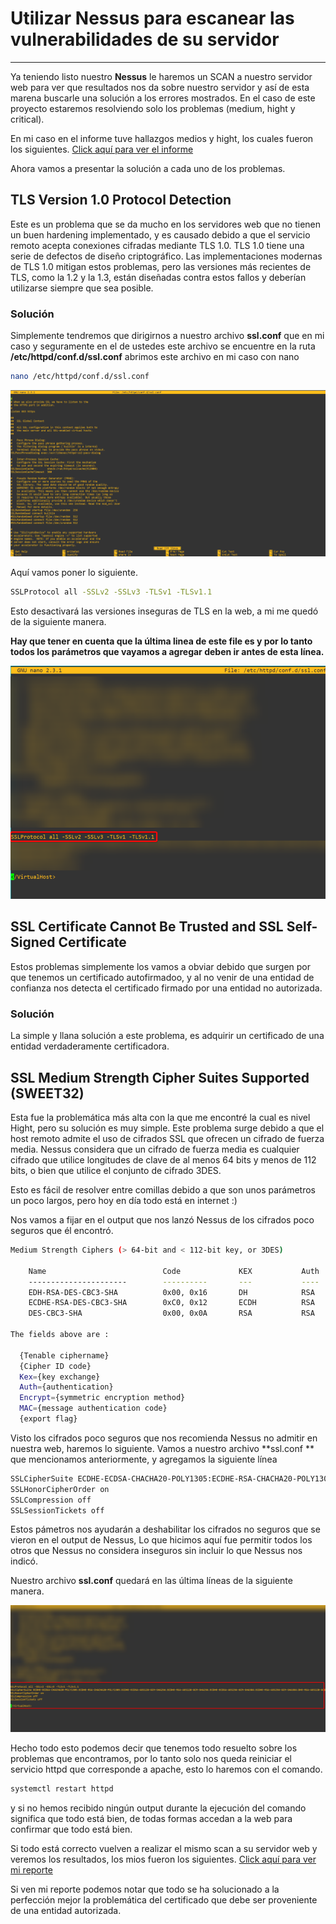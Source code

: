 # **Utilizar Nessus para escanear las vulnerabilidades de su servidor**

------------------

Ya teniendo listo nuestro **Nessus** le haremos un SCAN a nuestro servidor web para ver que resultados nos da sobre nuestro servidor y así de esta marena buscarle una solución a los errores mostrados. En el caso de este proyecto estaremos resolviendo solo los problemas (medium, hight y critical). 

En mi caso en el informe tuve hallazgos medios y hight, los cuales fueron los siguientes. [Click aquí para ver el informe](html/scan1.html)

Ahora vamos a presentar la solución a cada uno de los problemas.

## **TLS Version 1.0 Protocol Detection**

Este es un problema que se da mucho en los servidores web que no tienen un buen hardening implementado, y es causado debido a que el servicio remoto acepta conexiones cifradas mediante TLS 1.0. TLS 1.0 tiene una serie de defectos de diseño criptográfico. Las implementaciones modernas de TLS 1.0 mitigan estos problemas, pero las versiones más recientes de TLS, como la 1.2 y la 1.3, están diseñadas contra estos fallos y deberían utilizarse siempre que sea posible.

### **Solución**

Simplemente tendremos que dirigirnos a nuestro archivo **ssl.conf** que en mi caso y seguramente en el de ustedes este archivo se encuentre en la ruta **/etc/httpd/conf.d/ssl.conf** abrimos este archivo en mi caso con nano

```bash
nano /etc/httpd/conf.d/ssl.conf
```

![ne1](img/ne1.png)

Aquí vamos poner lo siguiente.

```bash
SSLProtocol all -SSLv2 -SSLv3 -TLSv1 -TLSv1.1
```

Esto desactivará las versiones inseguras de TLS en la web, a mi me quedó de la siguiente manera.

**Hay que tener en cuenta que la última linea de este file es </virtualhost> y por lo tanto todos los parámetros que vayamos a agregar deben ir antes de esta línea.**

![ne2](img/ne2.png)

## **SSL Certificate Cannot Be Trusted and SSL Self-Signed Certificate**

Estos problemas simplemente los vamos a obviar debido que surgen por que tenemos un certificado autofirmadoo, y al no venir de una entidad de confianza nos detecta el certificado firmado por una entidad no autorizada.

### **Solución**

La simple y llana solución a este problema, es adquirir un certificado de una entidad verdaderamente certificadora.

## **SSL Medium Strength Cipher Suites Supported (SWEET32)**

Esta fue la problemática más alta con la que me encontré la cual es nivel Hight, pero su solución es muy simple. Este problema surge debido a que el host remoto admite el uso de cifrados SSL que ofrecen un cifrado de fuerza media. Nessus considera que un cifrado de fuerza media es cualquier cifrado que utilice longitudes de clave de al menos 64 bits y menos de 112 bits, o bien que utilice el conjunto de cifrado 3DES.

Esto es fácil de resolver entre comillas debido a que son unos parámetros un poco largos, pero hoy en día todo está en internet :) 

Nos vamos a fijar en el output que nos lanzó Nessus de los cifrados poco seguros que él encontró.

```bash
Medium Strength Ciphers (> 64-bit and < 112-bit key, or 3DES)

    Name                          Code             KEX           Auth     Encryption             MAC
    ----------------------        ----------       ---           ----     ---------------------  ---
    EDH-RSA-DES-CBC3-SHA          0x00, 0x16       DH            RSA      3DES-CBC(168)          SHA1
    ECDHE-RSA-DES-CBC3-SHA        0xC0, 0x12       ECDH          RSA      3DES-CBC(168)          SHA1
    DES-CBC3-SHA                  0x00, 0x0A       RSA           RSA      3DES-CBC(168)          SHA1

The fields above are :

  {Tenable ciphername}
  {Cipher ID code}
  Kex={key exchange}
  Auth={authentication}
  Encrypt={symmetric encryption method}
  MAC={message authentication code}
  {export flag}
```

Visto los cifrados poco seguros que nos recomienda Nessus no admitir en nuestra web, haremos lo siguiente. Vamos a nuestro archivo **ssl.conf ** que mencionamos anteriormente, y agregamos la siguiente línea

```bash
SSLCipherSuite ECDHE-ECDSA-CHACHA20-POLY1305:ECDHE-RSA-CHACHA20-POLY1305:ECDHE-ECDSA-AES128-GCM-SHA256:ECDHE-RSA-AES128-GCM-SHA256:ECDHE-ECDSA-AES256-GCM-SHA384:ECDHE-RSA-AES256-GCM-SHA384:DHE-RSA-AES128-GC$
SSLHonorCipherOrder on
SSLCompression off
SSLSessionTickets off
```

Estos pámetros nos ayudarán a deshabilitar los cifrados no seguros que se vieron en el output de Nessus, Lo que hicimos aquí fue permitir todos los otros que Nessus no considera inseguros sin incluir lo que Nessus nos indicó.

Nuestro archivo **ssl.conf** quedará en las última líneas de la siguiente manera.

![ne3](img/ne3.png)

Hecho todo esto podemos decir que tenemos todo resuelto sobre los problemas que encontramos, por lo tanto solo nos queda reiniciar el servicio httpd que corresponde a apache, esto lo haremos con el comando. 

```bash
systemctl restart httpd
```

y si no hemos recibido ningún output durante la ejecución del comando significa que todo está bien, de todas formas accedan a la web para confirmar que todo está bien.

Si todo está correcto vuelven a realizar el mismo scan a su servidor web y veremos los resultados, los mios fueron los siguientes. [Click aquí para ver mi reporte](html/scan2.html)

Si ven mi reporte podemos notar que todo se ha solucionado a la perfección mejor la problemática del certificado que debe ser proveniente de una entidad autorizada.

